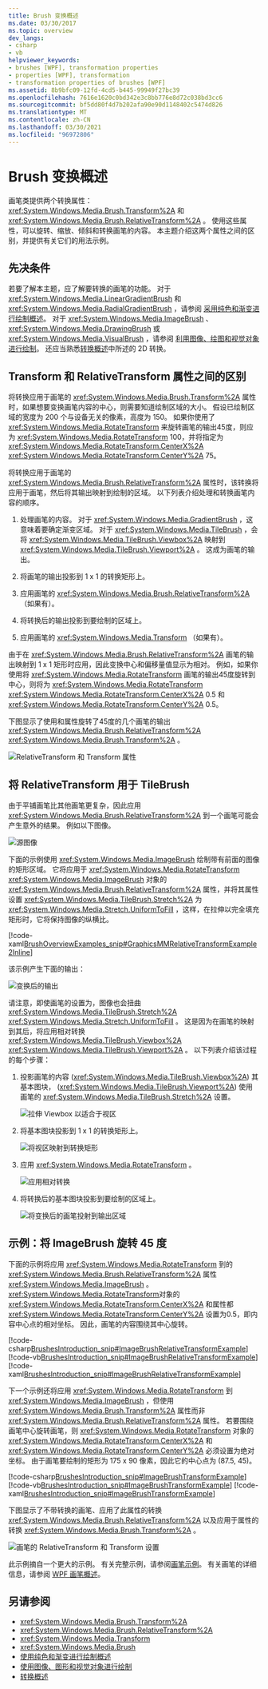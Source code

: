 ```yaml
---
title: Brush 变换概述
ms.date: 03/30/2017
ms.topic: overview
dev_langs:
- csharp
- vb
helpviewer_keywords:
- brushes [WPF], transformation properties
- properties [WPF], transformation
- transformation properties of brushes [WPF]
ms.assetid: 8b9bfc09-12fd-4cd5-b445-99949f27bc39
ms.openlocfilehash: 7616e1620c0bd342e3c8bb776e8d72c038bd3cc6
ms.sourcegitcommit: bf5dd80f4d7b202afa90e90d1148402c5474d826
ms.translationtype: MT
ms.contentlocale: zh-CN
ms.lasthandoff: 03/30/2021
ms.locfileid: "96972806"
---
```

# <a name="brush-transformation-overview"></a>Brush 变换概述
画笔类提供两个转换属性： <xref:System.Windows.Media.Brush.Transform%2A> 和 <xref:System.Windows.Media.Brush.RelativeTransform%2A> 。 使用这些属性，可以旋转、缩放、倾斜和转换画笔的内容。 本主题介绍这两个属性之间的区别，并提供有关它们的用法示例。  
  
<a name="prerequisites"></a>
## <a name="prerequisites"></a>先决条件  
 若要了解本主题，应了解要转换的画笔的功能。 对于 <xref:System.Windows.Media.LinearGradientBrush> 和 <xref:System.Windows.Media.RadialGradientBrush> ，请参阅 [采用纯色和渐变进行绘制概述](painting-with-solid-colors-and-gradients-overview.md)。 对于 <xref:System.Windows.Media.ImageBrush> 、 <xref:System.Windows.Media.DrawingBrush> 或 <xref:System.Windows.Media.VisualBrush> ，请参阅  [利用图像、绘图和视觉对象进行绘制](painting-with-images-drawings-and-visuals.md)。 还应当熟悉[转换概述](transforms-overview.md)中所述的 2D 转换。  
  
<a name="transformversusrelativetransform"></a>
## <a name="differences-between-the-transform-and-relativetransform-properties"></a>Transform 和 RelativeTransform 属性之间的区别  
 将转换应用于画笔的 <xref:System.Windows.Media.Brush.Transform%2A> 属性时，如果想要变换画笔内容的中心，则需要知道绘制区域的大小。 假设已绘制区域的宽度为 200 个与设备无关的像素，高度为 150。  如果你使用了 <xref:System.Windows.Media.RotateTransform> 来旋转画笔的输出45度，则应为 <xref:System.Windows.Media.RotateTransform> 100，并将指定为 <xref:System.Windows.Media.RotateTransform.CenterX%2A> <xref:System.Windows.Media.RotateTransform.CenterY%2A> 75。  
  
 将转换应用于画笔的 <xref:System.Windows.Media.Brush.RelativeTransform%2A> 属性时，该转换将应用于画笔，然后将其输出映射到绘制的区域。 以下列表介绍处理和转换画笔内容的顺序。  
  
1. 处理画笔的内容。 对于 <xref:System.Windows.Media.GradientBrush> ，这意味着要确定渐变区域。 对于 <xref:System.Windows.Media.TileBrush> ，会将 <xref:System.Windows.Media.TileBrush.Viewbox%2A> 映射到 <xref:System.Windows.Media.TileBrush.Viewport%2A> 。 这成为画笔的输出。  
  
2. 将画笔的输出投影到 1 x 1 的转换矩形上。  
  
3. 应用画笔的 <xref:System.Windows.Media.Brush.RelativeTransform%2A> （如果有）。  
  
4. 将转换后的输出投影到要绘制的区域上。  
  
5. 应用画笔的 <xref:System.Windows.Media.Transform> （如果有）。  
  
 由于在 <xref:System.Windows.Media.Brush.RelativeTransform%2A> 画笔的输出映射到 1 x 1 矩形时应用，因此变换中心和偏移量值显示为相对。 例如，如果你使用将 <xref:System.Windows.Media.RotateTransform> 画笔的输出45度旋转到中心，则将为 <xref:System.Windows.Media.RotateTransform> <xref:System.Windows.Media.RotateTransform.CenterX%2A> 0.5 和 <xref:System.Windows.Media.RotateTransform.CenterY%2A> 0.5。  
  
 下图显示了使用和属性旋转了45度的几个画笔的输出 <xref:System.Windows.Media.Brush.RelativeTransform%2A> <xref:System.Windows.Media.Brush.Transform%2A> 。  
  
 ![RelativeTransform 和 Transform 属性](./media/graphicsmm-brushrelativetransform-transform-small.png "graphicsmm_brushrelativetransform_transform_small")  
  
<a name="relativetransformandtilebrush"></a>
## <a name="using-relativetransform-with-a-tilebrush"></a>将 RelativeTransform 用于 TileBrush  
 由于平铺画笔比其他画笔更复杂，因此应用 <xref:System.Windows.Media.Brush.RelativeTransform%2A> 到一个画笔可能会产生意外的结果。 例如以下图像。  
  
 ![源图像](./media/graphicsmm-reltransform-1-original-image.jpg "graphicsmm_reltransform_1_original_image")  
  
 下面的示例使用 <xref:System.Windows.Media.ImageBrush> 绘制带有前面的图像的矩形区域。 它将应用于 <xref:System.Windows.Media.RotateTransform> <xref:System.Windows.Media.ImageBrush> 对象的 <xref:System.Windows.Media.Brush.RelativeTransform%2A> 属性，并将其属性设置 <xref:System.Windows.Media.TileBrush.Stretch%2A> 为 <xref:System.Windows.Media.Stretch.UniformToFill> ，这样，在拉伸以完全填充矩形时，它将保持图像的纵横比。  
  
 [!code-xaml[BrushOverviewExamples_snip#GraphicsMMRelativeTransformExample2Inline](~/samples/snippets/xaml/VS_Snippets_Wpf/BrushOverviewExamples_snip/XAML/RelativeTransformIllustration.xaml#graphicsmmrelativetransformexample2inline)]  
  
 该示例产生下面的输出：  
  
 ![变换后的输出](./media/graphicsmm-reltransform-6-output.png "graphicsmm_reltransform_6_output")  
  
 请注意，即使画笔的设置为，图像也会扭曲 <xref:System.Windows.Media.TileBrush.Stretch%2A> <xref:System.Windows.Media.Stretch.UniformToFill> 。 这是因为在画笔的映射到其后，将应用相对转换 <xref:System.Windows.Media.TileBrush.Viewbox%2A> <xref:System.Windows.Media.TileBrush.Viewport%2A> 。 以下列表介绍该过程的每个步骤：  
  
1. 投影画笔的内容 (<xref:System.Windows.Media.TileBrush.Viewbox%2A>) 其基本图块， (<xref:System.Windows.Media.TileBrush.Viewport%2A>) 使用画笔的 <xref:System.Windows.Media.TileBrush.Stretch%2A> 设置。  
  
     ![拉伸 Viewbox 以适合于视区](./media/graphicsmm-reltransform-2-viewbox-to-viewport.png "graphicsmm_reltransform_2_viewbox_to_viewport")  
  
2. 将基本图块投影到 1 x 1 的转换矩形上。  
  
     ![将视区映射到转换矩形](./media/graphicsmm-reltransform-3-output-to-transform.png "graphicsmm_reltransform_3_output_to_transform")  
  
3. 应用 <xref:System.Windows.Media.RotateTransform> 。  
  
     ![应用相对转换](./media/graphicsmm-reltransform-4-transform-rotate.png "graphicsmm_reltransform_4_transform_rotate")  
  
4. 将转换后的基本图块投影到要绘制的区域上。  
  
     ![将变换后的画笔投射到输出区域](./media/graphicsmm-reltransform-5-transform-to-output.png "graphicsmm_reltransform_5_transform_to_output")  
  
<a name="rotateexample"></a>
## <a name="example-rotate-an-imagebrush-45-degrees"></a>示例：将 ImageBrush 旋转 45 度  
 下面的示例将应用 <xref:System.Windows.Media.RotateTransform> 到的 <xref:System.Windows.Media.Brush.RelativeTransform%2A> 属性 <xref:System.Windows.Media.ImageBrush> 。 <xref:System.Windows.Media.RotateTransform>对象的 <xref:System.Windows.Media.RotateTransform.CenterX%2A> 和属性都 <xref:System.Windows.Media.RotateTransform.CenterY%2A> 设置为0.5，即内容中心点的相对坐标。 因此，画笔的内容围绕其中心旋转。  
  
 [!code-csharp[BrushesIntroduction_snip#ImageBrushRelativeTransformExample](~/samples/snippets/csharp/VS_Snippets_Wpf/BrushesIntroduction_snip/CSharp/BrushTransformExample.cs#imagebrushrelativetransformexample)]
 [!code-vb[BrushesIntroduction_snip#ImageBrushRelativeTransformExample](~/samples/snippets/visualbasic/VS_Snippets_Wpf/BrushesIntroduction_snip/visualbasic/brushtransformexample.vb#imagebrushrelativetransformexample)]
 [!code-xaml[BrushesIntroduction_snip#ImageBrushRelativeTransformExample](~/samples/snippets/xaml/VS_Snippets_Wpf/BrushesIntroduction_snip/XAML/BrushTransformExample.xaml#imagebrushrelativetransformexample)]  
  
 下一个示例还将应用 <xref:System.Windows.Media.RotateTransform> 到 <xref:System.Windows.Media.ImageBrush> ，但使用 <xref:System.Windows.Media.Brush.Transform%2A> 属性而非 <xref:System.Windows.Media.Brush.RelativeTransform%2A> 属性。 若要围绕画笔中心旋转画笔，则 <xref:System.Windows.Media.RotateTransform> 对象的 <xref:System.Windows.Media.RotateTransform.CenterX%2A> 和 <xref:System.Windows.Media.RotateTransform.CenterY%2A> 必须设置为绝对坐标。 由于画笔要绘制的矩形为 175 x 90 像素，因此它的中心点为 (87.5, 45)。  
  
 [!code-csharp[BrushesIntroduction_snip#ImageBrushTransformExample](~/samples/snippets/csharp/VS_Snippets_Wpf/BrushesIntroduction_snip/CSharp/BrushTransformExample.cs#imagebrushtransformexample)]
 [!code-vb[BrushesIntroduction_snip#ImageBrushTransformExample](~/samples/snippets/visualbasic/VS_Snippets_Wpf/BrushesIntroduction_snip/visualbasic/brushtransformexample.vb#imagebrushtransformexample)]
 [!code-xaml[BrushesIntroduction_snip#ImageBrushTransformExample](~/samples/snippets/xaml/VS_Snippets_Wpf/BrushesIntroduction_snip/XAML/BrushTransformExample.xaml#imagebrushtransformexample)]  
  
 下图显示了不带转换的画笔、应用了此属性的转换 <xref:System.Windows.Media.Brush.RelativeTransform%2A> 以及应用于属性的转换 <xref:System.Windows.Media.Brush.Transform%2A> 。  
  
 ![画笔的 RelativeTransform 和 Transform 设置](./media/wcpsdk-graphicsmm-transformandrelativetransform.png "wcpsdk_graphicsmm_transformandrelativetransform")  
  
 此示例摘自一个更大的示例。 有关完整示例，请参阅[画笔示例](https://github.com/Microsoft/WPF-Samples/tree/master/Graphics/Brushes)。 有关画笔的详细信息，请参阅 [WPF 画笔概述](wpf-brushes-overview.md)。  
  
## <a name="see-also"></a>另请参阅

- <xref:System.Windows.Media.Brush.Transform%2A>
- <xref:System.Windows.Media.Brush.RelativeTransform%2A>
- <xref:System.Windows.Media.Transform>
- <xref:System.Windows.Media.Brush>
- [使用纯色和渐变进行绘制概述](painting-with-solid-colors-and-gradients-overview.md)
- [使用图像、图形和视觉对象进行绘制](painting-with-images-drawings-and-visuals.md)
- [转换概述](transforms-overview.md)
